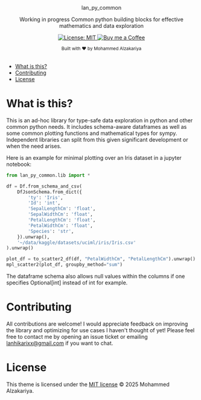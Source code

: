 <div align="center">
  lan_py_common
  <p>Working in progress Common python building blocks for effective mathematics and data exploration</p>
</div>

<p align="center">
  <a href="https://opensource.org/licenses/MIT">
    <img src="https://img.shields.io/badge/License-MIT-brightgreen.svg"
      alt="License: MIT" />
  </a>
  <a href="https://buymeacoffee.com/lan22h">
    <img src="https://img.shields.io/static/v1?label=Buy me a coffee&message=%E2%9D%A4&logo=BuyMeACoffee&link=&color=greygreen"
      alt="Buy me a Coffee" />
  </a>
</p>

<!-- <p align="center">

  <a href="https://github.com/sponsors/jeffreytse">
    <img src="https://img.shields.io/static/v1?label=sponsor&message=%E2%9D%A4&logo=GitHub&link=&color=greygreen"
      alt="Donate (GitHub Sponsor)" />
  </a>

  <a href="https://github.com/jeffreytse/zsh-vi-mode/releases">
    <img src="https://img.shields.io/github/v/release/jeffreytse/zsh-vi-mode?color=brightgreen"
      alt="Release Version" />
  </a>

  <a href="https://liberapay.com/jeffreytse">
    <img src="http://img.shields.io/liberapay/goal/jeffreytse.svg?logo=liberapay"
      alt="Donate (Liberapay)" />
  </a>

  <a href="https://patreon.com/jeffreytse">
    <img src="https://img.shields.io/badge/support-patreon-F96854.svg?style=flat-square"
      alt="Donate (Patreon)" />
  </a>

  <a href="https://ko-fi.com/jeffreytse">
    <img height="20" src="https://www.ko-fi.com/img/githubbutton_sm.svg"
      alt="Donate (Ko-fi)" />
  </a>

</p> -->

<div align="center">
  <sub>Built with ❤︎ by Mohammed Alzakariya
  <!-- <a href="https://jeffreytse.net">jeffreytse</a> and
  <a href="https://github.com/jeffreytse/zsh-vi-mode/graphs/contributors">contributors </a> -->
</div>
<br>

<!-- <img alt="TTM Demo" src="https://user-images.githubusercontent.com/9413602/105746868-f3734a00-5f7a-11eb-8db5-22fcf50a171b.gif" /> TODO -->

- [What is this?](#what-is-this)
- [Contributing](#contributing)
- [License](#license)


# What is this?
This is an ad-hoc library for type-safe data exploration in python and other common python needs. It includes schema-aware dataframes as well as some common plotting functions and mathematical types for sympy. Independent libraries can split from this given significant development or when the need arises. 

Here is an example for minimal plotting over an Iris dataset in a jupyter notebook:

```py
from lan_py_common.lib import *

df = Df.from_schema_and_csv(
    DfJsonSchema.from_dict({
        'ty': 'Iris',
        'Id': 'int',
        'SepalLengthCm': 'float',
        'SepalWidthCm': 'float',
        'PetalLengthCm': 'float',
        'PetalWidthCm': 'float',
        'Species': 'str',
    }).unwrap(),
    '~/data/kaggle/datasets/uciml/iris/Iris.csv'
).unwrap()

plot_df = to_scatter2_df(df, "PetalWidthCm", "PetalLengthCm").unwrap()
mpl_scatter2(plot_df, groupby_method="sum")
```

The dataframe schema also allows null values within the columns if one specifies Optional[int] instead of int for example.

# Contributing

All contributions are welcome! I would appreciate feedback on improving the library and optimizing for use cases I haven't thought of yet! Please feel free to contact me by opening an issue ticket or emailing lanhikarixx@gmail.com if you want to chat.

# License

This theme is licensed under the [MIT license](https://opensource.org/licenses/mit-license.php) © 2025 Mohammed Alzakariya.
